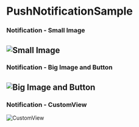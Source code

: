 # PushNotificationSample

### Notification - Small Image

![Small Image](https://2.bp.blogspot.com/-JCdziRjZNoM/WS43fPtZN-I/AAAAAAAAKAE/qJKgtt73JkE2nbN-h6zslI9Mg04RAs1CACLcB/s320/noti1.png)
---
### Notification - Big Image and Button
![Big Image and Button](https://3.bp.blogspot.com/-8FjRF38jSRg/WS43fFV0hAI/AAAAAAAAKAA/H6sokGeyvdg7awmaCAqeE3Q47IlSfOIRQCLcB/s320/noti2.png)
---
### Notification - CustomView
![CustomView](https://3.bp.blogspot.com/-5KElvFYgWMQ/WS43fD8hZKI/AAAAAAAAKAI/evTLeeZ9DnEZjdNeAttUd5STIkS306ccQCLcB/s320/noti3.png)
